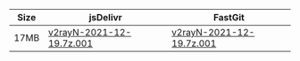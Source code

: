 |    Size   |     jsDelivr  | FastGit |
|  ---  |  ---  |  ---  |
| 17MB | [v2rayN-2021-12-19.7z.001](https://cdn.jsdelivr.net/gh/googleians/v2rayN-32@main/v2rayN-2021-12-19.7z.001) | [v2rayN-2021-12-19.7z.001](https://raw.fastgit.org/googleians/v2rayN-32/main/v2rayN-2021-12-19.7z.001) |
